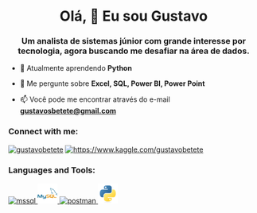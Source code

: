 <h1 align="center">Olá, 👋 Eu sou Gustavo</h1>
<h3 align="center">Um analista de sistemas júnior com grande interesse por tecnologia, agora buscando me desafiar na área de dados.</h3>

- 🤝 Atualmente aprendendo **Python**

- 💬 Me pergunte sobre **Excel, SQL, Power BI, Power Point**

- 📫 Você pode me encontrar através do e-mail **gustavosbetete@gmail.com**

<h3 align="left">Connect with me:</h3>
<p align="left">
<a href="https://linkedin.com/in/gustavobetete" target="blank"><img align="center" src="https://raw.githubusercontent.com/rahuldkjain/github-profile-readme-generator/master/src/images/icons/Social/linked-in-alt.svg" alt="gustavobetete" height="30" width="40" /></a>
<a href="https://kaggle.com/https://www.kaggle.com/gustavobetete" target="blank"><img align="center" src="https://raw.githubusercontent.com/rahuldkjain/github-profile-readme-generator/master/src/images/icons/Social/kaggle.svg" alt="https://www.kaggle.com/gustavobetete" height="30" width="40" /></a>
</p>

<h3 align="left">Languages and Tools:</h3>
<p align="left"> <a href="https://www.microsoft.com/en-us/sql-server" target="_blank" rel="noreferrer"> <img src="https://www.svgrepo.com/show/303229/microsoft-sql-server-logo.svg" alt="mssql" width="40" height="40"/> </a> <a href="https://www.mysql.com/" target="_blank" rel="noreferrer"> <img src="https://raw.githubusercontent.com/devicons/devicon/master/icons/mysql/mysql-original-wordmark.svg" alt="mysql" width="40" height="40"/> </a> <a href="https://postman.com" target="_blank" rel="noreferrer"> <img src="https://www.vectorlogo.zone/logos/getpostman/getpostman-icon.svg" alt="postman" width="40" height="40"/> </a> <a href="https://www.python.org" target="_blank" rel="noreferrer"> <img src="https://raw.githubusercontent.com/devicons/devicon/master/icons/python/python-original.svg" alt="python" width="40" height="40"/> </a> </p>
